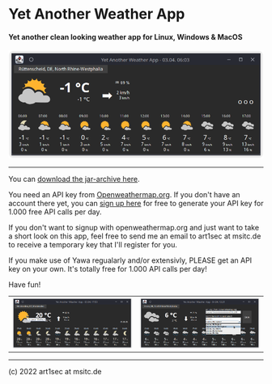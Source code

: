 # Yet Another Weather App
#### Yet another clean looking weather app for Linux, Windows & MacOS

![YaWA Screenshot Nr. 1](doc/screenshot1.png)

---

You can [download the jar-archive here](https://github.com/art1sec/Yawa/raw/master/Yawa.jar).

You need an API key from [Openweathermap.org](https://openweathermap.org/). If you don't have an account there yet, you can [sign up here](https://home.openweathermap.org/users/sign_up) for free to generate your API key for 1.000 free API calls per day.

If you don't want to signup with openweathermap.org and just want to take a short look on this app, feel free to send me an email to art1sec at msitc.de to receive a temporary key that I'll register for you.

If you make use of Yawa regualarly and/or extensivly, PLEASE get an API key on your own. It's totally free for 1.000 API calls per day!

Have fun!



|    |    |
|----|----|
| ![YaWA Screenshot Nr. 2 - Tooltip](doc/screenshot2.png) | ![YaWA Screenshot Nr. 3 - Settings](doc/screenshot3.png) |


---

(c) 2022 art1sec at msitc.de